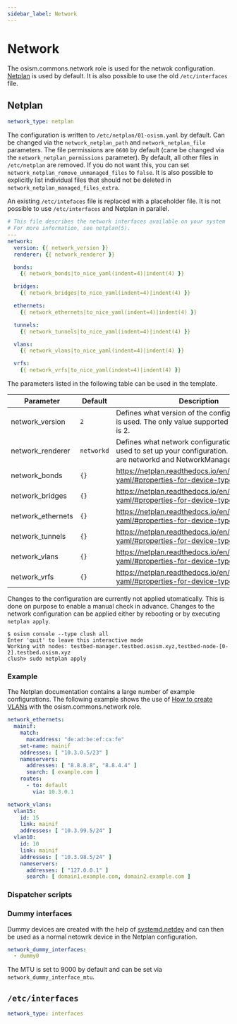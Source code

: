 ```yaml
---
sidebar_label: Network
---
```


# Network

The osism.commons.network role is used for the netwok configuration.
[Netplan](https://netplan.io) is used by default. It is also possible to use the
old `/etc/interfaces` file.

## Netplan

```yaml title="Since OSISM 6.1.0, the default network type is a netplan and no longer needs to be set explicitly"
network_type: netplan
```

The configuration is written to `/etc/netplan/01-osism.yaml` by default. Can be changed
via the `network_netplan_path` and `network_netplan_file` parameters. The file permissions
are `0600` by default (cane be changed via the `network_netplan_permissions` parameter).
By default, all other files in `/etc/netplan` are removed. If you do not want this, you
can set `network_netplan_remove_unmanaged_files` to `false`. It is also possible to explicitly
list individual files that should not be deleted in `network_netplan_managed_files_extra`.

An existing `/etc/intefaces` file is replaced with a placeholder file. It is not possible
to use `/etc/interfaces` and Netplan in parallel.

```yaml title="This template is used as the base for the configuration"
# This file describes the network interfaces available on your system
# For more information, see netplan(5).
---
network:
  version: {{ network_version }}
  renderer: {{ network_renderer }}

  bonds:
    {{ network_bonds|to_nice_yaml(indent=4)|indent(4) }}

  bridges:
    {{ network_bridges|to_nice_yaml(indent=4)|indent(4) }}

  ethernets:
    {{ network_ethernets|to_nice_yaml(indent=4)|indent(4) }}

  tunnels:
    {{ network_tunnels|to_nice_yaml(indent=4)|indent(4) }}

  vlans:
    {{ network_vlans|to_nice_yaml(indent=4)|indent(4) }}

  vrfs:
    {{ network_vrfs|to_nice_yaml(indent=4)|indent(4) }}
```

The parameters listed in the following table can be used in the template.

**Parameter**     | **Default** | **Description**
------------------|-------------|------------------
network_version   | `2`         | Defines what version of the configuration format is used. The only value supported at the moment is 2. 
network_renderer  | `networkd`  | Defines what network configuration tool will be used to set up your configuration. Valid values are networkd and NetworkManager.
network_bonds     | `{}`        | https://netplan.readthedocs.io/en/stable/netplan-yaml/#properties-for-device-type-bonds
network_bridges   | `{}`        | https://netplan.readthedocs.io/en/stable/netplan-yaml/#properties-for-device-type-bridges
network_ethernets | `{}`        | https://netplan.readthedocs.io/en/stable/netplan-yaml/#properties-for-device-type-ethernets
network_tunnels   | `{}`        | https://netplan.readthedocs.io/en/stable/netplan-yaml/#properties-for-device-type-tunnels
network_vlans     | `{}`        | https://netplan.readthedocs.io/en/stable/netplan-yaml/#properties-for-device-type-vlans
network_vrfs      | `{}`        | https://netplan.readthedocs.io/en/stable/netplan-yaml/#properties-for-device-type-vrfs

Changes to the configuration are currently not applied utomatically. This is done on
purpose to enable a manual check in advance. Changes to the network configuration can
be applied either by rebooting or by executing `netplan apply`.

```
$ osism console --type clush all
Enter 'quit' to leave this interactive mode
Working with nodes: testbed-manager.testbed.osism.xyz,testbed-node-[0-2].testbed.osism.xyz
clush> sudo netplan apply
```

### Example

The Netplan documentation contains a large number of example configurations. The following
example shows the use of [How to create VLANs](https://netplan.readthedocs.io/en/stable/examples/#how-to-create-vlans) with the osism.commons.network role.

```yaml
network_ethernets:
  mainif:
    match:
      macaddress: "de:ad:be:ef:ca:fe"
    set-name: mainif
    addresses: [ "10.3.0.5/23" ]
    nameservers:
      addresses: [ "8.8.8.8", "8.8.4.4" ]
      search: [ example.com ]
    routes:
      - to: default
        via: 10.3.0.1

network_vlans:
  vlan15:
    id: 15
    link: mainif
    addresses: [ "10.3.99.5/24" ]
  vlan10:
    id: 10
    link: mainif
    addresses: [ "10.3.98.5/24" ]
    nameservers:
      addresses: [ "127.0.0.1" ]
      search: [ domain1.example.com, domain2.example.com ]
```

### Dispatcher scripts

### Dummy interfaces

Dummy devices are created with the help of
[systemd.netdev](https://www.freedesktop.org/software/systemd/man/latest/systemd.netdev.html)
and can then be used as a normal netowrk device in the Netplan configuration.

```yaml
network_dummy_interfaces:
  - dummy0
```

The MTU is set to 9000 by default and can be set via `network_dummy_interface_mtu`.

## `/etc/interfaces`

```yaml title="If /etc/interfaces is to be used, the network_type must be explicitly set in environments/configuration.yml"
network_type: interfaces
```
